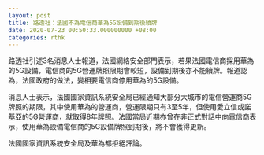 ```yaml
---
layout: post
title: 路透社：法國不為電信商華為5G設備到期後續牌
date: 2020-07-23 00:50:33.000000000 +08:00
categories: rthk
---
```


路透社引述3名消息人士報道，法國網絡安全部門表示，若果法國電信商採用華為的5G設備，電信商的5G營運牌照限期會較短，設備到期後亦不能續牌。報道認為，法國政府的做法，變相要電信商停用華為的5G設備。

消息人士表示，法國國家資訊系統安全局已經通知大部分大城市的電信營運商5G牌照的期限，其中使用華為的營運商，營運限期只有3至5年，但使用愛立信或諾基亞的5G營運商，就取得8年牌照。法國當局近期亦曾在非正式對話中向電信商表示，使用華為設備電信商的5G設備牌照到期後，將不會獲得更新。

法國國家資訊系統安全局及華為都拒絕評論。
